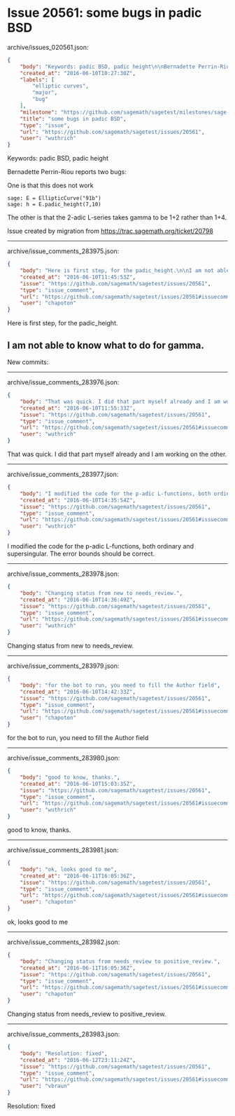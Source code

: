 # Issue 20561: some bugs in padic BSD

archive/issues_020561.json:
```json
{
    "body": "Keywords: padic BSD, padic height\n\nBernadette Perrin-Riou reports two bugs:\n\nOne is that this does not work\n\n```\nsage: E = EllipticCurve(\"91b\")\nsage: h = E.padic_height(7,10)\n```\n\n\nThe other is that the 2-adic L-series takes gamma to be 1+2 rather than 1+4.\n\nIssue created by migration from https://trac.sagemath.org/ticket/20798\n\n",
    "created_at": "2016-06-10T10:27:30Z",
    "labels": [
        "elliptic curves",
        "major",
        "bug"
    ],
    "milestone": "https://github.com/sagemath/sagetest/milestones/sage-7.3",
    "title": "some bugs in padic BSD",
    "type": "issue",
    "url": "https://github.com/sagemath/sagetest/issues/20561",
    "user": "wuthrich"
}
```
Keywords: padic BSD, padic height

Bernadette Perrin-Riou reports two bugs:

One is that this does not work

```
sage: E = EllipticCurve("91b")
sage: h = E.padic_height(7,10)
```


The other is that the 2-adic L-series takes gamma to be 1+2 rather than 1+4.

Issue created by migration from https://trac.sagemath.org/ticket/20798





---

archive/issue_comments_283975.json:
```json
{
    "body": "Here is first step, for the padic_height.\n\nI am not able to know what to do for gamma.\n----\nNew commits:",
    "created_at": "2016-06-10T11:45:53Z",
    "issue": "https://github.com/sagemath/sagetest/issues/20561",
    "type": "issue_comment",
    "url": "https://github.com/sagemath/sagetest/issues/20561#issuecomment-283975",
    "user": "chapoton"
}
```

Here is first step, for the padic_height.

I am not able to know what to do for gamma.
----
New commits:



---

archive/issue_comments_283976.json:
```json
{
    "body": "That was quick. I did that part myself already and I am working on the other.",
    "created_at": "2016-06-10T11:55:33Z",
    "issue": "https://github.com/sagemath/sagetest/issues/20561",
    "type": "issue_comment",
    "url": "https://github.com/sagemath/sagetest/issues/20561#issuecomment-283976",
    "user": "wuthrich"
}
```

That was quick. I did that part myself already and I am working on the other.



---

archive/issue_comments_283977.json:
```json
{
    "body": "I modified the code for the p-adic L-functions, both ordinary and supersingular. The error bounds should be correct.",
    "created_at": "2016-06-10T14:35:54Z",
    "issue": "https://github.com/sagemath/sagetest/issues/20561",
    "type": "issue_comment",
    "url": "https://github.com/sagemath/sagetest/issues/20561#issuecomment-283977",
    "user": "wuthrich"
}
```

I modified the code for the p-adic L-functions, both ordinary and supersingular. The error bounds should be correct.



---

archive/issue_comments_283978.json:
```json
{
    "body": "Changing status from new to needs_review.",
    "created_at": "2016-06-10T14:36:49Z",
    "issue": "https://github.com/sagemath/sagetest/issues/20561",
    "type": "issue_comment",
    "url": "https://github.com/sagemath/sagetest/issues/20561#issuecomment-283978",
    "user": "wuthrich"
}
```

Changing status from new to needs_review.



---

archive/issue_comments_283979.json:
```json
{
    "body": "for the bot to run, you need to fill the Author field",
    "created_at": "2016-06-10T14:42:33Z",
    "issue": "https://github.com/sagemath/sagetest/issues/20561",
    "type": "issue_comment",
    "url": "https://github.com/sagemath/sagetest/issues/20561#issuecomment-283979",
    "user": "chapoton"
}
```

for the bot to run, you need to fill the Author field



---

archive/issue_comments_283980.json:
```json
{
    "body": "good to know, thanks.",
    "created_at": "2016-06-10T15:03:35Z",
    "issue": "https://github.com/sagemath/sagetest/issues/20561",
    "type": "issue_comment",
    "url": "https://github.com/sagemath/sagetest/issues/20561#issuecomment-283980",
    "user": "wuthrich"
}
```

good to know, thanks.



---

archive/issue_comments_283981.json:
```json
{
    "body": "ok, looks good to me",
    "created_at": "2016-06-11T16:05:36Z",
    "issue": "https://github.com/sagemath/sagetest/issues/20561",
    "type": "issue_comment",
    "url": "https://github.com/sagemath/sagetest/issues/20561#issuecomment-283981",
    "user": "chapoton"
}
```

ok, looks good to me



---

archive/issue_comments_283982.json:
```json
{
    "body": "Changing status from needs_review to positive_review.",
    "created_at": "2016-06-11T16:05:36Z",
    "issue": "https://github.com/sagemath/sagetest/issues/20561",
    "type": "issue_comment",
    "url": "https://github.com/sagemath/sagetest/issues/20561#issuecomment-283982",
    "user": "chapoton"
}
```

Changing status from needs_review to positive_review.



---

archive/issue_comments_283983.json:
```json
{
    "body": "Resolution: fixed",
    "created_at": "2016-06-12T23:11:24Z",
    "issue": "https://github.com/sagemath/sagetest/issues/20561",
    "type": "issue_comment",
    "url": "https://github.com/sagemath/sagetest/issues/20561#issuecomment-283983",
    "user": "vbraun"
}
```

Resolution: fixed
